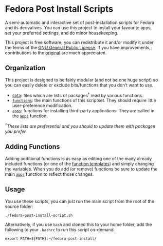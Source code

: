 Fedora Post Install Scripts
===========================

A semi-automatic and interactive set of post-installation scripts for Fedora and its derivatives. You can use this project to install your favourite apps, set your preferred settings, and do minor housekeeping.

This project is free software; you can redistribute it and/or modify it under the terms of the [GNU General Public License](/LICENSE). If you have improvements, contributions to the [original](https://github.com/snwh/fedora-post-install) are much appreciated.

## Organization

This project is designed to be fairly modular (and not be one huge script) so you can easily delete or exclude bits/functions that you don't want to use.

 * [`data`](/data): files which are lists of packages<sup>&dagger;</sup> read by various functions.
 * [`functions`](/functions): the main functions of this scriptset. They should require little user-preference modification.
 * [`apps`](/functions/apps): functions for installing third-party applications. They are called in the [`apps`](/functions/apps) function.

*<sup>&dagger;</sup>These lists are preferential and you should to update them with packages you prefer*

## Adding Functions

Adding additional functions is as easy as editing one of the many already included functions (or one of the [function templates](/functions/templates)) and simply changing the variables. When you do add (or remove) functions be sure to update the main [`apps`](/functions/apps) function to reflect those changes.

## Usage

You use these scripts, you can just run the main script from the root of the source folder:

    ./fedora-post-install-script.sh

Alternatively, if you use `bash` and cloned this to your home folder, add the following to your `.bashrc` to run this script on-demand.

    export PATH=${PATH}:~/fedora-post-install/

